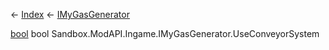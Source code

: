 ← [Index](Api-Index) ← [IMyGasGenerator](Sandbox.ModAPI.Ingame.IMyGasGenerator)

[bool](System.Boolean) bool Sandbox.ModAPI.Ingame.IMyGasGenerator.UseConveyorSystem